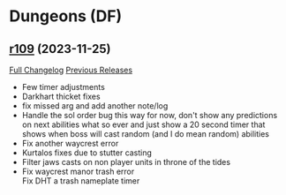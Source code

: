 # <DBM Mod> Dungeons (DF)

## [r109](https://github.com/DeadlyBossMods/DBM-Dungeons/tree/r109) (2023-11-25)
[Full Changelog](https://github.com/DeadlyBossMods/DBM-Dungeons/compare/r108...r109) [Previous Releases](https://github.com/DeadlyBossMods/DBM-Dungeons/releases)

- Few timer adjustments  
- Darkhart thicket fixes  
- fix missed arg and add another note/log  
- Handle the sol order bug this way for now, don't show any predictions on next abilities what so ever and just show a 20 second timer that shows when boss will cast random (and I do mean random) abilities  
- Fix another waycrest error  
- Kurtalos fixes due to stutter casting  
- Filter jaws casts on non player units in throne of the tides  
- Fix waycrest manor trash error  
    Fix DHT a trash nameplate timer  

